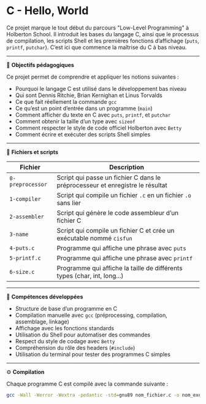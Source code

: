 # C - Hello, World

Ce projet marque le tout début du parcours "Low-Level Programming" à Holberton School. Il introduit les bases du langage C, ainsi que le processus de compilation, les scripts Shell et les premières fonctions d’affichage (`puts`, `printf`, `putchar`). C’est ici que commence la maîtrise du C à bas niveau.

---

🎯 **Objectifs pédagogiques**

Ce projet permet de comprendre et appliquer les notions suivantes :

- Pourquoi le langage C est utilisé dans le développement bas niveau
- Qui sont Dennis Ritchie, Brian Kernighan et Linus Torvalds
- Ce que fait réellement la commande `gcc`
- Ce qu’est un point d’entrée dans un programme (`main`)
- Comment afficher du texte en C avec `puts`, `printf`, et `putchar`
- Comment obtenir la taille d’un type avec `sizeof`
- Comment respecter le style de code officiel Holberton avec `Betty`
- Comment écrire et exécuter des scripts Shell simples

---

📄 **Fichiers et scripts**

| Fichier              | Description |
|----------------------|-------------|
| `0-preprocessor`     | Script qui passe un fichier C dans le préprocesseur et enregistre le résultat |
| `1-compiler`         | Script qui compile un fichier `.c` en un fichier `.o` sans lier |
| `2-assembler`        | Script qui génère le code assembleur d’un fichier C |
| `3-name`             | Script qui compile un fichier C et crée un exécutable nommé `cisfun` |
| `4-puts.c`           | Programme qui affiche une phrase avec `puts` |
| `5-printf.c`         | Programme qui affiche une phrase avec `printf` |
| `6-size.c`           | Programme qui affiche la taille de différents types (char, int, long...) |

---

🧠 **Compétences développées**

- Structure de base d’un programme en C
- Compilation manuelle avec `gcc` (préprocessing, compilation, assemblage, linkage)
- Affichage avec les fonctions standards
- Utilisation du Shell pour automatiser des commandes
- Respect du style de codage avec `Betty`
- Compréhension du rôle des headers (`#include`)
- Utilisation du terminal pour tester des programmes C simples

---

⚙️ **Compilation**

Chaque programme C est compilé avec la commande suivante :

```bash
gcc -Wall -Werror -Wextra -pedantic -std=gnu89 nom_fichier.c -o nom_executable